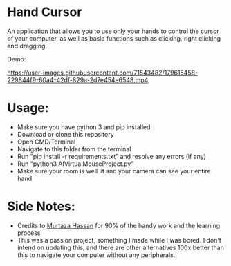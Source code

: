# Hand Cursor
An application that allows you to use only your hands to control the cursor of your computer, as well as basic functions such as clicking, right clicking and dragging.

Demo:


https://user-images.githubusercontent.com/71543482/179615458-229844f9-60a4-42df-829a-2d7e454e6548.mp4

# Usage:
- Make sure you have python 3 and pip installed
- Download or clone this repository
- Open CMD/Terminal
- Navigate to this folder from the terminal
- Run "pip install -r requirements.txt" and resolve any errors (if any)
- Run "python3 AIVirtualMouseProject.py"
- Make sure your room is well lit and your camera can see your entire hand

# Side Notes:
- Credits to [Murtaza Hassan](https://www.youtube.com/channel/UCYUjYU5FveRAscQ8V21w81A) for 90% of the handy work and the learning process
- This was a passion project, something I made while I was bored. I don't intend on updating this, and there are other alternatives 100x better than this to navigate your computer without any peripherals.
